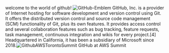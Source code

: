 welcome to the world of github! ![GitHub-Emblem](https://user-images.githubusercontent.com/101230087/168178330-0adc397f-ebbf-47ed-978a-078f321c3880.png)
GitHub, Inc. is a provider of Internet hosting for software development and version control using Git. It offers the distributed version control and source code management (SCM) functionality of Git, plus its own features. It provides access control and several collaboration features such as bug tracking, feature requests, task management, continuous integration and wikis for every project.[4] Headquartered in California, it has been a subsidiary of Microsoft since 2018.![GithubAWSTorontoSummit](https://user-images.githubusercontent.com/101230087/168179088-cb101638-f627-411f-8fde-857da2ce62dc.jpg)
GitHub at AWS Summit
